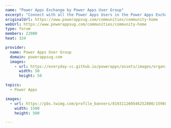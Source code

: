 ```yaml
---
name: "Power Apps Exchange by Power Apps User Group"
excerpt: "Connect with all the Power Apps Users in the Power Apps Exchange! All the user groups have access to this one online forum to collaboratively and instantly share their Power Apps projects, wins and struggles."
originalUrl: https://www.powerappsug.com/communities/community-home
webUrl: https://www.powerappsug.com/communities/community-home
type: forum
members: 22000
heat: 324

provider:
  name: Power Apps User Group
  domain: powerappsug.com
  images:
    - url: https://everyday-cc.github.io/powerapps/assets/images/organizations/powerappsug.com-50x50.jpg
      width: 50
      height: 50

topics:
  - Power Apps

images:
  - url: https://pbs.twimg.com/profile_banners/819311260546252800/1596811806/1500x500
    width: 1500
    height: 500

---
```



